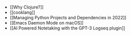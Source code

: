 - [[Why Clojure?]]
- [[cooklang]]
- [[Managing Python Projects and Dependencies in 2022]]
- [[Emacs Daemon Mode on macOS]]
- [[AI Powered Notetaking with the GPT-3 Logseq plugin]]